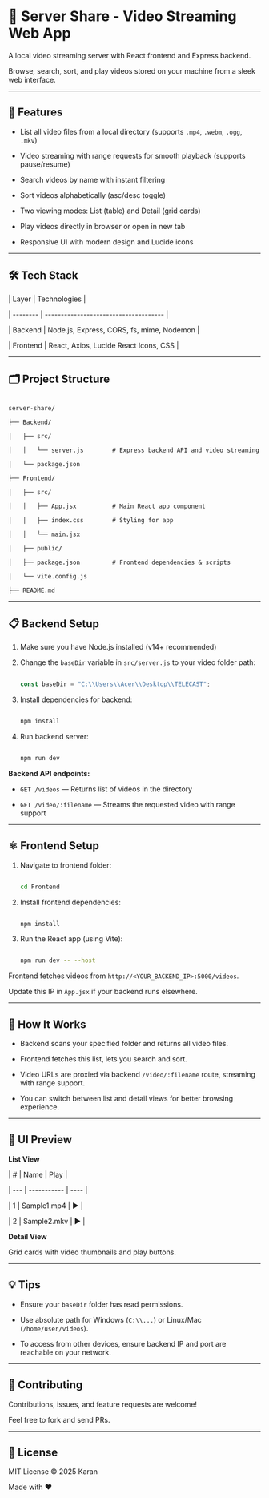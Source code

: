 
# 🎥 Server Share - Video Streaming Web App



A local video streaming server with React frontend and Express backend.

Browse, search, sort, and play videos stored on your machine from a sleek web interface.



---



## 🚀 Features



- List all video files from a local directory (supports `.mp4`, `.webm`, `.ogg`, `.mkv`)

- Video streaming with range requests for smooth playback (supports pause/resume)

- Search videos by name with instant filtering

- Sort videos alphabetically (asc/desc toggle)

- Two viewing modes: List (table) and Detail (grid cards)

- Play videos directly in browser or open in new tab

- Responsive UI with modern design and Lucide icons



---



## 🛠 Tech Stack



| Layer    | Technologies                          |

| -------- | ------------------------------------- |

| Backend  | Node.js, Express, CORS, fs, mime, Nodemon      |

| Frontend | React, Axios, Lucide React Icons, CSS |



---



## 🗂 Project Structure



```

server-share/

├── Backend/

│   ├── src/

│   │   └── server.js        # Express backend API and video streaming

│   └── package.json

├── Frontend/

│   ├── src/

│   │   ├── App.jsx          # Main React app component

│   │   ├── index.css        # Styling for app

│   │   └── main.jsx

│   ├── public/

│   ├── package.json         # Frontend dependencies & scripts

│   └── vite.config.js

├── README.md

```



---



## 📋 Backend Setup



1. Make sure you have Node.js installed (v14+ recommended)



2. Change the `baseDir` variable in `src/server.js` to your video folder path:



   ```js

   const baseDir = "C:\\Users\\Acer\\Desktop\\TELECAST";

   ```



3. Install dependencies for backend:



   ```sh

   npm install

   ```



4. Run backend server:

   ```sh

   npm run dev

   ```



**Backend API endpoints:**



- `GET /videos` — Returns list of videos in the directory

- `GET /video/:filename` — Streams the requested video with range support



---



## ⚛️ Frontend Setup



1. Navigate to frontend folder:



   ```sh

   cd Frontend

   ```



2. Install frontend dependencies:



   ```sh

   npm install

   ```



3. Run the React app (using Vite):

   ```sh

   npm run dev -- --host

   ```



Frontend fetches videos from `http://<YOUR_BACKEND_IP>:5000/videos`.

Update this IP in `App.jsx` if your backend runs elsewhere.



---



## 🔧 How It Works



- Backend scans your specified folder and returns all video files.

- Frontend fetches this list, lets you search and sort.

- Video URLs are proxied via backend `/video/:filename` route, streaming with range support.

- You can switch between list and detail views for better browsing experience.



---



## 🎨 UI Preview



**List View**



| #   | Name        | Play |

| --- | ----------- | ---- |

| 1   | Sample1.mp4 | ▶️   |

| 2   | Sample2.mkv | ▶️   |



**Detail View**

Grid cards with video thumbnails and play buttons.



---



## 💡 Tips



- Ensure your `baseDir` folder has read permissions.

- Use absolute path for Windows (`C:\\...`) or Linux/Mac (`/home/user/videos`).

- To access from other devices, ensure backend IP and port are reachable on your network.



---



## 🤝 Contributing



Contributions, issues, and feature requests are welcome!

Feel free to fork and send PRs.



---



## 📜 License



MIT License © 2025 Karan



Made with ❤️


